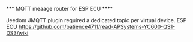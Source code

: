 *** MQTT meaage router for ESP ECU ****

Jeedom JMQTT plugin required a dedicated topic per virtual device.
ESP ECU https://github.com/patience4711/read-APSystems-YC600-QS1-DS3/wiki 